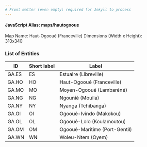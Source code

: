 ```yaml
---
# Front matter (even empty) required for Jekyll to process
---
```


#### JavaScript Alias: maps/hautogooue

Map Name: Haut-Ogooué (Franceville)
Dimensions (Width x Height): 310x340

### List of Entities

| ID    | Short label | Label                         |
| ----- | ----------- | ----------------------------- |
| GA.ES | ES          | Estuaire (Libreville)         |
| GA.HO | HO          | Haut-Ogooué (Franceville)     |
| GA.MO | MO          | Moyen-Ogooué (Lambaréné)      |
| GA.NG | NG          | Ngounié (Mouila)              |
| GA.NY | NY          | Nyanga (Tchibanga)            |
| GA.OI | OI          | Ogooué-Ivindo (Makokou)       |
| GA.OL | OL          | Ogooué-Lolo (Koulamoutou)     |
| GA.OM | OM          | Ogooué-Maritime (Port-Gentil) |
| GA.WN | WN          | Woleu-Ntem (Oyem)             |
